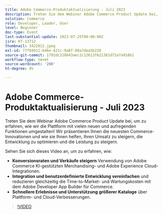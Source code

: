 ```yaml
---
title: Adobe Commerce-Produktaktualisierung - Juli 2023
description: Treten Sie dem Webinar Adobe Commerce Product Update bei, um zu erfahren, wie wir die Plattform mit vielen neuen und aufregenden Funktionen umgestalten! Wir präsentieren Ihnen die neuesten Commerce-Innovationen und wie sie Ihnen helfen, Ihren Umsatz zu steigern, die Entwicklung zu optimieren und die Leistung zu steigern. In diesem Video erfahren Sie, wie Sie Konversionsraten und Umsätze mithilfe von Adobe Commerce AI-gestützten Merchandising- und Adobe Experience Cloud-Integrationen steigern.  Vereinfachen Sie Integrationen und benutzerdefinierte Entwicklung und reduzieren Sie gleichzeitig die Time-to-Market- und Wartungskosten mit dem Adobe Developer App Builder für Commerce.  Beschleunigen Sie die Erlebnisse und unterstützen Sie größere Kataloge über Plattform- und Cloud-Verbesserungen.
solution: Commerce
role: Developer, Leader, User
level: Beginner
doc-type: Event
last-substantial-update: 2023-07-25T00:00:00Z
jira: KT-13712
thumbnail: 3422012.jpeg
exl-id: 77f84912-b46e-421c-9a6f-08a7dea5b228
source-git-commit: 1792dc318643aec2c12613f621361d72a7a918b1
workflow-type: tm+mt
source-wordcount: '200'
ht-degree: 0%

---
```


# Adobe Commerce-Produktaktualisierung - Juli 2023

Treten Sie dem Webinar Adobe Commerce Product Update bei, um zu erfahren, wie wir die Plattform mit vielen neuen und aufregenden Funktionen umgestalten! Wir präsentieren Ihnen die neuesten Commerce-Innovationen und wie sie Ihnen helfen, Ihren Umsatz zu steigern, die Entwicklung zu optimieren und die Leistung zu steigern.

Sehen Sie sich dieses Video an, um zu erfahren, wie:

* **Konversionsraten und Verkäufe steigern** Verwendung von Adobe Commerce KI-gestützten Merchandising- und Adobe Experience Cloud-Integrationen.
* **Integration und benutzerdefinierte Entwicklung vereinfachen** und reduzieren gleichzeitig die Time-to-Market- und Wartungskosten mit dem Adobe Developer App Builder für Commerce.
* **Schnellere Erlebnisse und Unterstützung größerer Kataloge** über Plattform- und Cloud-Verbesserungen.

>[!VIDEO](https://video.tv.adobe.com/v/3422012/?learn=on)
